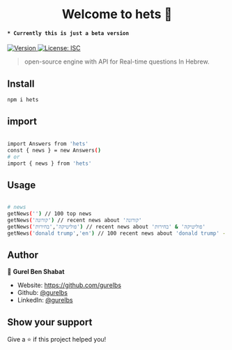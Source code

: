 <h1 align="center">Welcome to hets 👋</h1>
<h4><code>* Currently this is just a beta version</code></h4>
<p>
  <a href="https://www.npmjs.com/package/hets" target="_blank">
    <img alt="Version" src="https://img.shields.io/npm/v/hets.svg">
  </a>
  <a href="#" target="_blank">
    <img alt="License: ISC" src="https://img.shields.io/badge/License-ISC-yellow.svg" />
  </a>
</p>

> open-source engine with API for Real-time questions In Hebrew.

## Install

```sh
npm i hets
```
## import 

```sh

import Answers from 'hets'
const { news } = new Answers()
# or
import { news } from 'hets'
```
## Usage

```sh

# news
getNews('') // 100 top news
getNews('קורונה') // recent news about 'קורונה'
getNews('פוליטיקה','בחירות') // recent news about 'פוליטיקה' & 'בחירות' 
getNews('donald trump','en') // 100 recent news about 'donald trump' - english language & source 
```
 
## Author

👤 **Gurel Ben Shabat**

* Website: https://github.com/gurelbs
* Github: [@gurelbs](https://github.com/gurelbs)
* LinkedIn: [@gurelbs](https://linkedin.com/in/gurelbs)

## Show your support

Give a ⭐️ if this project helped you!